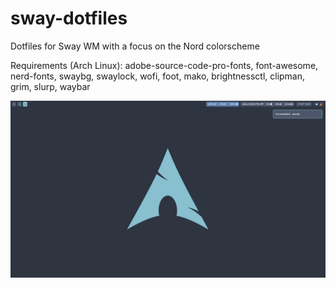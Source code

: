 # sway-dotfiles
Dotfiles for Sway WM with a focus on the Nord colorscheme

Requirements (Arch Linux):
adobe-source-code-pro-fonts, font-awesome, nerd-fonts, swaybg, swaylock, wofi, foot, mako, brightnessctl, clipman, grim, slurp, waybar

![Preview](preview.png)
